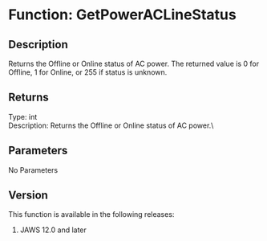 # Function: GetPowerACLineStatus

## Description

Returns the Offline or Online status of AC power. The returned value is
0 for Offline, 1 for Online, or 255 if status is unknown.

## Returns

Type: int\
Description: Returns the Offline or Online status of AC power.\

## Parameters

No Parameters

## Version

This function is available in the following releases:

1.  JAWS 12.0 and later
